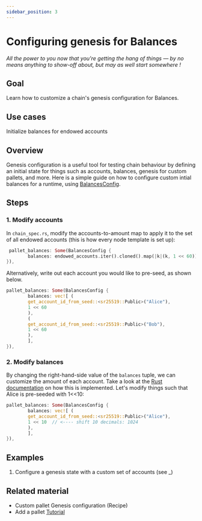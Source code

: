 ```yaml
---
sidebar_position: 3
---
```


# Configuring genesis for Balances

_All the power to you now that you're getting the hang of things &mdash; by no means anything to show-off about, but may as well start somewhere !_

## Goal

Learn how to customize a chain's genesis configuration for Balances.

## Use cases

Initialize balances for endowed accounts

## Overview

Genesis configuration is a useful tool for testing chain behaviour by defining an initial state for things such as accounts, balances, genesis for custom pallets, and more. Here is a simple guide on how to configure custom intial balances for a runtime, using [BalancesConfig](https://substrate.dev/rustdocs/v2.0.0/node_template_runtime/type.BalancesConfig.html).

## Steps

### 1. Modify accounts

In `chain_spec.rs`, modify the accounts-to-amount map to apply it to the set of all endowed accounts (this is how every node template is set up):

```rust
 pallet_balances: Some(BalancesConfig {
		balances: endowed_accounts.iter().cloned().map(|k|(k, 1 << 60)).collect(),
}),
```

Alternatively, write out each account you would like to pre-seed, as shown below.

```rust
pallet_balances: Some(BalancesConfig {
		balances: vec![ (
		get_account_id_from_seed::<sr25519::Public>("Alice"),
		1 << 60
		),
		(
		get_account_id_from_seed::<sr25519::Public>("Bob"),
		1 << 60
		),
		],
}),
```

### 2. Modify balances

By changing the right-hand-side value of the `balances` tuple, we can customize the amount of each account. Take a look at the [Rust documentation](https://substrate.dev/rustdocs/v2.0.0/pallet_balances/struct.GenesisConfig.html) on how this is implemented. Let's modify things such that Alice is pre-seeded with 1<<10:

```rust
pallet_balances: Some(BalancesConfig {
		balances: vec![ (
		get_account_id_from_seed::<sr25519::Public>("Alice"),
		1 << 10  // <---- shift 10 decimals: 1024
		),
		],
}),
```

## Examples

1. Configure a genesis state with a custom set of accounts (see \_)

## Related material

- Custom pallet Genesis configuration (Recipe)
- Add a pallet [Tutorial](https://substrate.dev/docs/en/tutorials/add-contracts-pallet#genesis-configuration)
